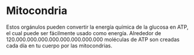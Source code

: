 # Mitocondria

Estos orgánulos pueden convertir la energía química de la glucosa en ATP, el
cual puede ser fácilmente usado como energía. Alrededor de
120.000.000.000.000.000.000.000.000 moléculas de ATP son creadas cada día en tu
cuerpo por las mitocondrias.
